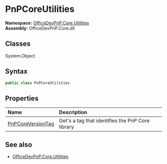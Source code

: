 # PnPCoreUtilities
  
**Namespace:** [OfficeDevPnP.Core.Utilities](OfficeDevPnP.Core.Utilities.md)  
**Assembly:** OfficeDevPnP.Core.dll  
## Classes
System.Object  
## Syntax
```C#
public class PnPCoreUtilities
```
## Properties
|**Name**|**Description**|
|:-----|:-----|
| [PnPCoreVersionTag](PnPCoreUtilities.PnPCoreVersionTag.md) | Get's a tag that identifies the PnP Core library
## See also
- [OfficeDevPnP.Core.Utilities](OfficeDevPnP.Core.Utilities.md)
